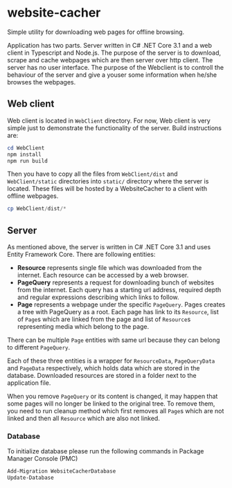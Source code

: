 # website-cacher
Simple utility for downloading web pages for offline browsing.

Application has two parts. Server written in C# .NET Core 3.1 and a web client in Typescript and Node.js. The purpose of the server is to download, scrape and cache webpages which are then server over http client. The server has no user interface. The purpose of the Webclient is to controll the behaviour of the server and give a youser some information when he/she browses the webpages.

## Web client
Web client is located in `WebClient` directory. For now, Web client is very simple just to demonstrate the functionality of the server. Build instructions are:
```PowerShell
cd WebClient
npm install
npm run build
```

Then you have to copy all the files from `WebClient/dist` and `WebClient/static` directories into `static/` directory where the server is located. These files will be hosted by a WebsiteCacher to a client with offline webpages.
```PowerShell
cp WebClient/dist/*
```

## Server
As mentioned above, the server is written in C# .NET Core 3.1 and uses Entity Framework Core. There are following entities:

- **Resource** represents single file which was downloaded from the internet. Each resource can be accessed by a web browser.
- **PageQuery** represents a request for downloading bunch of websites from the internet. Each query has a starting url address, required depth and regular expressions describing which links to follow.
- **Page** represents a webpage under the specific `PageQuery`. Pages creates a tree with PageQuery as a root. Each page has link to its `Resource`, list of `Page`s which are linked from the page and list of `Resource`s representing media which belong to the page.

There can be multiple `Page` entities with same url because they can belong to different `PageQuery`.

Each of these three entities is a wrapper for `ResourceData`, `PageQueryData` and `PageData` respectively, which holds data which are stored in the database. Downloaded resources are stored in a folder next to the application file.

When you remove `PageQuery` or its content is changed, it may happen that some pages will no longer be linked to the original tree. To remove them, you need to run cleanup method which first removes all `Page`s which are not linked and then all `Resource` which are also not linked.


### Database
To initialize database please run the following commands in Package Manager Console (PMC)

```PowerShell
Add-Migration WebsiteCacherDatabase
Update-Database
```
